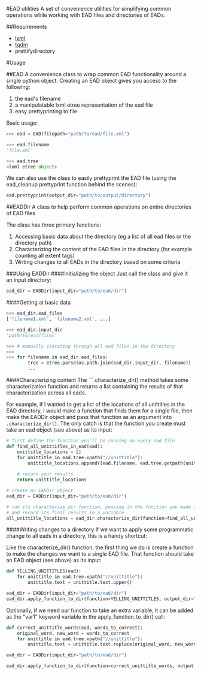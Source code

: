 #EAD utilities
A set of convenience utilities for simplifying common operations while working with EAD files and directories of EADs.

##Requirements
* [lxml](http://lxml.de/)
* [tqdm](https://github.com/noamraph/tqdm)
* prettifydirectory

#Usage

##EAD
A convenience class to wrap common EAD functionality around a single python object. Creating an EAD object gives you access to the following:

1. the ead's filename
2. a manipulatable lxml etree representation of the ead file
3. easy prettyprinting to file

Basic usage:

```python
>>> ead = EAD(filepath="path/to/ead/file.xml")

>>> ead.filename
'file.xml'

>>> ead.tree
<lxml etree object>

```

We can also use the class to easily prettyprint the EAD file (using the ead_cleanup prettyprint function behind the scenes):

```python
ead.prettyprint(output_dir="path/to/output/directory")
```

##EADDir
A class to help perform common operations on entire directories of EAD files

The class has three primary functions:

1. Accessing basic data about the directory (eg a list of all ead files or the directory path)
2. Characterizing the content of the EAD files in the directory (for example counting all extent tags)
3. Writing changes to all EADs in the directory based on some criteria

###Using EADDir
####Initializing the object
Just call the class and give it an input directory:

```python
ead_dir = EADDir(input_dir="path/to/ead/dir")
```

####Getting at basic data
```python
>>> ead_dir.ead_files
['filename1.xml', 'filename2.xml', ...]

>>> ead_dir.input_dir
'path/to/ead/files'

>>> # manually iterating through all ead files in the directory
>>>
>>> for filename in ead_dir.ead_files:
        tree = etree.parse(os.path.join(ead_dir.input_dir, filename))
        ...
```

####Characterizing content
The ```.characterize_dir() method takes some characterization function and returns a list containing the results of that characterization across all eads.

For example, if I wanted to get a list of the locations of all unittitles in the EAD directory, I would make a function that finds them for a single file, then make the EADDir object and pass that function as an argument into ```.characterize_dir()```. The only catch is that the function you create must take an ead object (see above) as its input:

```python
# first define the function you'll be running on every ead file
def find_all_unittitles_in_ead(ead):
    unittitle_locations = []
    for unittitle in ead.tree.xpath("//unittitle"):
        unittitle_locations.append([ead.filename, ead.tree.getpath(unittitle)])
    
    # return your results
    return unittitle_locations

# create an EADDir object
ead_dir = EADDir(input_dir="path/to/ead/dir")

# run its characterize_dir function, passing in the function you made (without parentheses), 
# and record its final results in a variable
all_unittitle_locations = ead_dir.characterize_dir(function=find_all_unittitles_in_ead)

```

####Writing changes to a directory
If we want to apply some programmatic change to all eads in a directory, this is a handy shortcut:

Like the characterize_dir() function, the first thing we do is create a function to make the changes we want to a single EAD file. That function should take an EAD object (see above) as its input:

```python
def YELLING_UNITTITLES(ead):
    for unittitle in ead.tree.xpath("//unittitle"):
        unittitle.text = unittitle.text.upper()

ead_dir = EADDir(input_dir="path/to/ead/dir")
ead_dir.apply_function_to_dir(function=YELLING_UNITTITLES, output_dir="path/to/output_directory")
```

Optionally, if we need our function to take an extra variable, it can be added as the "var1" keyword variable in the apply_function_to_dir() call:

```python
def correct_unittitle_words(ead, words_to_correct):
    original_word, new_word = words_to_correct
    for unittitle in ead.tree.xpath("//unittitle"):
        unittitle.text = unittitle.text.replace(original_word, new_word)

ead_dir = EADDir(input_dir="path/to/ead/dir")

ead_dir.apply_function_to_dir(function=correct_unittitle_words, output_dir="path/to/output_directory", var1=(" teh ", " the "))
```

